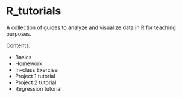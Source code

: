 # R_tutorials
A collection of guides to analyze and visualize data in R for teaching purposes. 

Contents:
- Basics
- Homework
- In-class Exercise
- Project 1 tutorial
- Project 2 tutorial
- Regression tutorial
